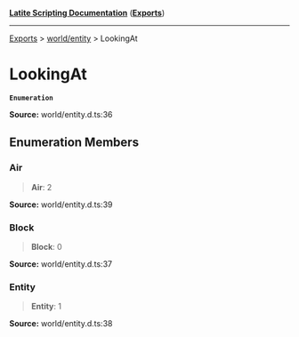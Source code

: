 [**Latite Scripting Documentation**](../../README.md) ([**Exports**](../../exports.md))

---

[Exports](../../exports.md) > [world/entity](../index.md) > LookingAt

# LookingAt

**`Enumeration`**

**Source:** world/entity.d.ts:36

## Enumeration Members

### Air

> **Air**: 2

**Source:** world/entity.d.ts:39

### Block

> **Block**: 0

**Source:** world/entity.d.ts:37

### Entity

> **Entity**: 1

**Source:** world/entity.d.ts:38

